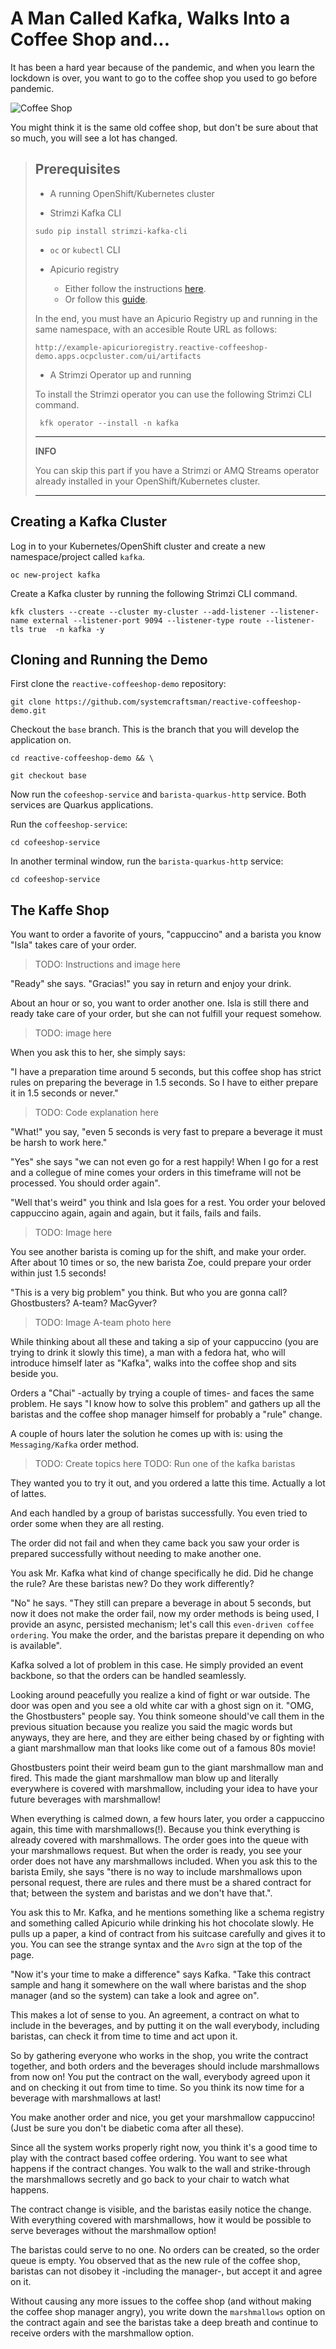 # A Man Called Kafka, Walks Into a Coffee Shop and...

It has been a hard year because of the pandemic, and when you learn the lockdown is over, you want to go to the coffee shop you used to go before pandemic.

![Coffee Shop](images/illustrations/kaffeshop.jpg)

You might think it is the same old coffee shop, but don't be sure about that so much, you will see a lot has changed.

> ## Prerequisites
>
> * A running OpenShift/Kubernetes cluster
>
> * Strimzi Kafka CLI
>
> ```shell
> sudo pip install strimzi-kafka-cli
> ```
>
> * `oc` or `kubectl` CLI
> 
> * Apicurio registry
>
>   - Either follow the instructions [here](https://access.redhat.com/documentation/en-us/red_hat_integration/2020-q4/html/getting_started_with_service_registry/installing-registry-ocp).
>   - Or follow this [guide](https://www.apicur.io/registry/docs/apicurio-registry/2.0.0.Final/getting-started/assembly-installing-registry-openshift.html).
>
> In the end, you must have an Apicurio Registry up and running in the same namespace, with an accesible Route URL as follows:
>
> `http://example-apicurioregistry.reactive-coffeeshop-demo.apps.ocpcluster.com/ui/artifacts`
>
> * A Strimzi Operator up and running
>
> To install the Strimzi operator you can use the following Strimzi CLI command.
>
> ```shell
>  kfk operator --install -n kafka
> ```
>---
>**INFO**
>
>You can skip this part if you have a Strimzi or AMQ Streams operator already installed in your OpenShift/Kubernetes cluster.
>
>---

## Creating a Kafka Cluster

Log in to your Kubernetes/OpenShift cluster and create a new namespace/project called `kafka`.

```shell
oc new-project kafka
```

Create a Kafka cluster by running the following Strimzi CLI command.

<!-- Prereq: https://github.com/systemcraftsman/strimzi-kafka-cli/issues/72 -->
```shell
kfk clusters --create --cluster my-cluster --add-listener --listener-name external --listener-port 9094 --listener-type route --listener-tls true  -n kafka -y
```

## Cloning and Running the Demo

First clone the `reactive-coffeeshop-demo` repository:

```shell
git clone https://github.com/systemcraftsman/reactive-coffeeshop-demo.git
```

Checkout the `base` branch.
This is the branch that you will develop the application on.

```shell
cd reactive-coffeeshop-demo && \

git checkout base
```

Now run the `cofeeshop-service` and `barista-quarkus-http` service.
Both services are Quarkus applications.

Run the `coffeeshop-service`:

```shell
cd cofeeshop-service
```

In another terminal window, run the `barista-quarkus-http` service:

```shell
cd cofeeshop-service
```

## The Kaffe Shop

You want to order a favorite of yours, "cappuccino" and a barista you know "Isla" takes care of your order.

> TODO: Instructions and image here

"Ready" she says. "Gracias!" you say in return and enjoy your drink.

About an hour or so, you want to order another one. Isla is still there and ready take care of your order,
but she can not fulfill your request somehow.

> TODO: image here

When you ask this to her, she simply says:

"I have a preparation time around 5 seconds, but this coffee shop has strict rules on preparing the beverage in 1.5 seconds.
So I have to either prepare it in 1.5 seconds or never."

> TODO: Code explanation here

"What!" you say, "even 5 seconds is very fast to prepare a beverage it must be harsh to work here."

"Yes" she says "we can not even go for a rest happily! When I go for a rest and a collegue of mine comes your orders in this timeframe will not be processed.
You should order again".

"Well that's weird" you think and Isla goes for a rest.
You order your beloved cappuccino again, again and again, but it fails, fails and fails.

> TODO: Image here

You see another barista is coming up for the shift, and make your order.
After about 10 times or so, the new barista Zoe, could prepare your order within just 1.5 seconds!

"This is a very big problem" you think. But who you are gonna call? Ghostbusters? A-team? MacGyver?

> TODO: Image A-team photo here

While thinking about all these and taking a sip of your cappuccino (you are trying to drink it slowly this time),
a man with a fedora hat, who will introduce himself later as "Kafka", walks into the coffee shop and sits beside you.

Orders a "Chai" -actually by trying a couple of times- and faces the same problem.
He says "I know how to solve this problem" and gathers up all the baristas and the coffee shop manager himself for probably a "rule" change.

A couple of hours later the solution he comes up with is: using the `Messaging/Kafka` order method.

> TODO: Create topics here
> TODO: Run one of the kafka baristas

They wanted you to try it out, and you ordered a latte this time. Actually a lot of lattes.

And each handled by a group of baristas successfully.
You even tried to order some when they are all resting.

The order did not fail and when they came back you saw your order is prepared successfully without needing to make another one.

You ask Mr. Kafka what kind of change specifically he did.
Did he change the rule? Are these baristas new?
Do they work differently?

"No" he says. "They still can prepare a beverage in about 5 seconds, but now it does not make the order fail, now my order methods is being used,
I provide an async, persisted mechanism; let's call this `even-driven coffee ordering`.
You make the order, and the baristas prepare it depending on who is available".

Kafka solved a lot of problem in this case. He simply provided an event backbone, so that the orders can be handled seamlessly.

Looking around peacefully you realize a kind of fight or war outside.
The door was open and you see a old white car with a ghost sign on it.
"OMG, the Ghostbusters" people say.
You think someone should've call them in the previous situation because you realize you said the magic words
but anyways, they are here, and they are either being chased by or fighting with a giant marshmallow man that looks like come out of a famous 80s movie!

Ghostbusters point their weird beam gun to the giant marshmallow man and fired.
This made the giant marshmallow man blow up and literally everywhere is covered with marshmallow, including your idea to have your future beverages with marshmallow!

When everything is calmed down, a few hours later, you order a cappuccino again, this time with marshmallows(!).
Because you think everything is already covered with marshmallows.
The order goes into the queue with your marshmallows request.
But when the order is ready, you see your order does not have any marshmallows included.
When you ask this to the barista Emily, she says "there is no way to include marshmallows upon personal request, there are rules and there must be a shared contract for that; between the system and baristas and we don't have that.".

You ask this to Mr. Kafka, and he mentions something like a schema registry and something called Apicurio while drinking his hot chocolate slowly.
He pulls up a paper, a kind of contract from his suitcase carefully and gives it to you.
You can see the strange syntax and the `Avro` sign at the top of the page.

"Now it's your time to make a difference" says Kafka.
"Take this contract sample and hang it somewhere on the wall where baristas and the shop manager (and so the system) can take a look and agree on".

This makes a lot of sense to you. An agreement, a contract on what to include in the beverages, and by putting it on the wall everybody, including baristas, can check it from time to time and act upon it.

So by gathering everyone who works in the shop, you write the contract together, and both orders and the beverages should include marshmallows from now on!
You put the contract on the wall, everybody agreed upon it and on checking it out from time to time. So you think its now time for a beverage with marshmallows at last!

You make another order and nice, you get your marshmallow cappuccino! (Just be sure you don't be diabetic coma after all these).

Since all the system works properly right now, you think it's a good time to play with the contract based coffee ordering.
You want to see what happens if the contract changes.
You walk to the wall and strike-through the marshmallows secretly and go back to your chair to watch what happens.

The contract change is visible, and the baristas easily notice the change.
With everything covered with marshmallows, how it would be possible to serve beverages without the marshmallow option!

The baristas could serve to no one. No orders can be created, so the order queue is empty.
You observed that as the new rule of the coffee shop, baristas can not disobey it -including the manager-, but accept it and agree on it.

Without causing any more issues to the coffee shop (and without making the coffee shop manager angry),
you write down the `marshmallows` option on the contract again and see the baristas take a deep breath and continue to receive orders with the marshmallow option.
